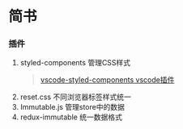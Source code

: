 # 简书

### 插件
1. styled-components 管理CSS样式
    > [vscode-styled-components vscode插件](https://blog.csdn.net/crper/article/details/80960269)
2. reset.css 不同浏览器标签样式统一
3. Immutable.js 管理store中的数据
4. redux-immutable 统一数据格式